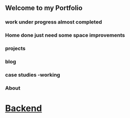## Welcome to my Portfolio

### work under progress almost completed

### Home done just need some space improvements
### projects
### blog
### case studies -working
### About 

# [Backend](https://github.com/AjayShukla007?tab=repositories)